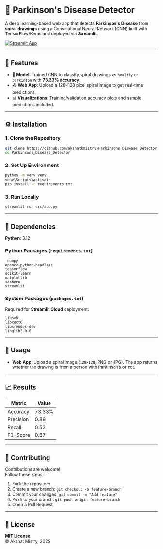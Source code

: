 # 🧠 Parkinson's Disease Detector

A deep learning-based web app that detects **Parkinson's Disease** from **spiral drawings** using a Convolutional Neural Network (CNN) built with TensorFlow/Keras and deployed via **Streamlit**.

[![Streamlit App](https://static.streamlit.io/badges/streamlit_badge_black_white.svg)](https://parkinsons-disease-detector.streamlit.app)  

---

## 🚀 Features

- 🧪 **Model**: Trained CNN to classify spiral drawings as `healthy` or `parkinson` with **73.33% accuracy**.
- 📤 **Web App**: Upload a 128×128 pixel spiral image to get real-time predictions.
- 📊 **Visualizations**: Training/validation accuracy plots and sample predictions included.

---

## ⚙️ Installation

### 1. Clone the Repository

```bash
git clone https://github.com/akshatkmistry/Parkinsons_Disease_Detector.git
cd Parkinsons_Disease_Detector
```

### 2. Set Up Environment

```bash
python -m venv venv
venv\Scripts\activate
pip install -r requirements.txt
```

### 3. Run Locally

```bash
streamlit run src/app.py
```

---

## 🧾 Dependencies

**Python**: 3.12

### Python Packages (`requirements.txt`)
```plaintext
 numpy
opencv-python-headless
tensorflow
scikit-learn
matplotlib
seaborn
streamlit
```

### System Packages (`packages.txt`)
Required for **Streamlit Cloud** deployment:

```plaintext
libsm6  
libxext6  
libxrender-dev  
libglib2.0-0  
```

---

## 🧠 Usage

- **Web App**: Upload a spiral image (`128x128`, PNG or JPG). The app returns whether the drawing is from a person with Parkinson’s or not.

---

## 📈 Results

| Metric     | Value   |
|------------|---------|
| Accuracy   | 73.33%  |
| Precision  | 0.89    |
| Recall     | 0.53    |
| F1-Score   | 0.67    |

---

## 🤝 Contributing

Contributions are welcome!  
Follow these steps:

1. Fork the repository  
2. Create a new branch: `git checkout -b feature-branch`  
3. Commit your changes: `git commit -m "Add feature"`  
4. Push to your branch: `git push origin feature-branch`  
5. Open a Pull Request

---

## 📄 License

**MIT License**  
© Akshat Mistry, 2025

